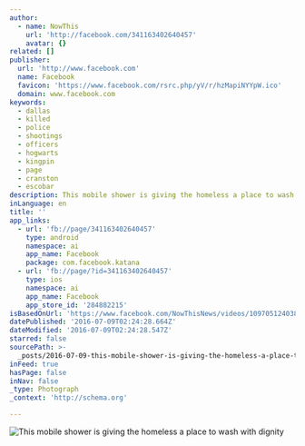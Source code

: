 ```yaml
---
author:
  - name: NowThis
    url: 'http://facebook.com/341163402640457'
    avatar: {}
related: []
publisher:
  url: 'http://www.facebook.com'
  name: Facebook
  favicon: 'https://www.facebook.com/rsrc.php/yV/r/hzMapiNYYpW.ico'
  domain: www.facebook.com
keywords:
  - dallas
  - killed
  - police
  - shootings
  - officers
  - hogwarts
  - kingpin
  - page
  - cranston
  - escobar
description: This mobile shower is giving the homeless a place to wash with dignity
inLanguage: en
title: ''
app_links:
  - url: 'fb://page/341163402640457'
    type: android
    namespace: ai
    app_name: Facebook
    package: com.facebook.katana
  - url: 'fb://page/?id=341163402640457'
    type: ios
    namespace: ai
    app_name: Facebook
    app_store_id: '284882215'
isBasedOnUrl: 'https://www.facebook.com/NowThisNews/videos/1097051240384999/'
datePublished: '2016-07-09T02:24:28.664Z'
dateModified: '2016-07-09T02:24:28.547Z'
starred: false
sourcePath: >-
  _posts/2016-07-09-this-mobile-shower-is-giving-the-homeless-a-place-to-wash-wi.md
inFeed: true
hasPage: false
inNav: false
_type: Photograph
_context: 'http://schema.org'

---
```

![This mobile shower is giving the homeless a place to wash with dignity](https://scontent.xx.fbcdn.net/v/t15.0-10/p128x128/13538328_1097052300384893_115071280_n.jpg?oh=145067e80fe0063c6ad75499836dab71&oe=57F323C4)